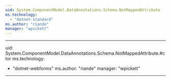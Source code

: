 ```yaml
---
uid: System.ComponentModel.DataAnnotations.Schema.NotMappedAttribute
ms.technology: 
  - "dotnet-standard"
ms.author: "riande"
manager: "wpickett"
---
```


---
uid: System.ComponentModel.DataAnnotations.Schema.NotMappedAttribute.#ctor
ms.technology: 
  - "dotnet-webforms"
ms.author: "riande"
manager: "wpickett"
---
